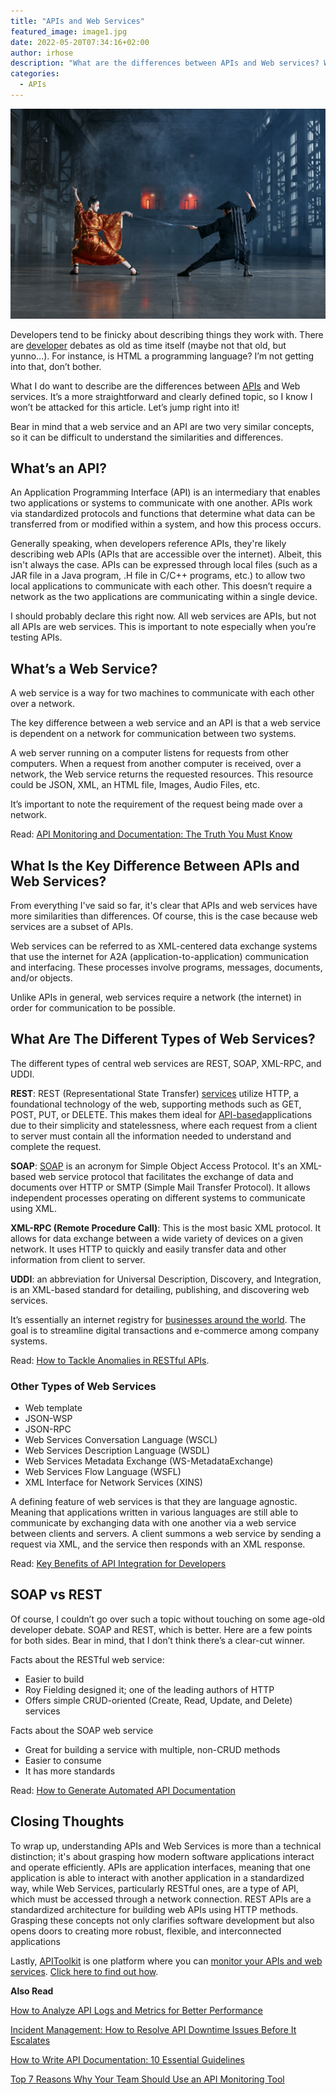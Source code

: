 ```yaml
---
title: "APIs and Web Services"
featured_image: image1.jpg
date: 2022-05-20T07:34:16+02:00
author: irhose
description: "What are the differences between APIs and Web services? When should you use either? Find out in this deep dive into these two critical concepts"
categories:
  - APIs
---
```


![Oriental battle](./image1.jpg)

Developers tend to be finicky about describing things they work with. There are [developer](https://apitoolkit.io/blog/top-api-tools-for-developers/) debates as old as time itself (maybe not that old, but yunno…). For instance, is HTML a programming language? I’m not getting into that, don’t bother.

What I do want to describe are the differences between [APIs](https://apitoolkit.io/blog/best-api-monitoring-and-observability-tools/) and Web services. It’s a more straightforward and clearly defined topic, so I know I won’t be attacked for this article. Let’s jump right into it!

Bear in mind that a web service and an API are two very similar concepts, so it can be difficult to understand the similarities and differences.

## What’s an API?
An Application Programming Interface (API) is an intermediary that enables two applications or systems to communicate with one another. APIs work via standardized protocols and functions that determine what data can be transferred from or modified within a system, and how this process occurs.

Generally speaking, when developers reference APIs, they're likely describing web APIs (APIs that are accessible over the internet). Albeit, this isn't always the case. APIs can be expressed through local files (such as a JAR file in a Java program, .H file in C/C++ programs, etc.) to allow two local applications to communicate with each other. This doesn’t require a network as the two applications are communicating within a single device.

I should probably declare this right now. All web services are APIs, but not all APIs are web services. This is important to note especially when you’re testing APIs.

## What’s a Web Service?
A web service is a way for two machines to communicate with each other over a network.

The key difference between a web service and an API is that a web service is dependent on a network for communication between two systems.

A web server running on a computer listens for requests from other computers. When a request from another computer is received, over a network, the Web service returns the requested resources. This resource could be JSON, XML, an HTML file, Images, Audio Files, etc.

It’s important to note the requirement of the request being made over a network.

Read: [API Monitoring and Documentation: The Truth You Must Know](https://apitoolkit.io/blog/api-documentation-and-observability-the-truth-you-must-know/)

## What Is the Key Difference Between APIs and Web Services?
From everything I've said so far, it's clear that APIs and web services have more similarities than differences. Of course, this is the case because web services are a subset of APIs.

Web services can be referred to as XML-centered data exchange systems that use the internet for A2A (application-to-application) communication and interfacing. These processes involve programs, messages, documents, and/or objects.

Unlike APIs in general, web services require a network (the internet) in order for communication to be possible.

## What Are The Different Types of Web Services?
The different types of central web services are REST, SOAP, XML-RPC, and UDDI.

**REST**: REST (Representational State Transfer) [services](https://apitoolkit.io/blog/anomalies-in-restful-apis/) utilize HTTP, a foundational technology of the web, supporting methods such as GET, POST, PUT, or DELETE. This makes them ideal for [API-based](https://apitoolkit.io/blog/the-ultimate-api-management-strategy/)applications due to their simplicity and statelessness, where each request from a client to server must contain all the information needed to understand and complete the request.

**SOAP**: [SOAP](https://apitoolkit.io/blog/everything-about-soap-apis/) is an acronym for Simple Object Access Protocol. It's an XML-based web service protocol that facilitates the exchange of data and documents over HTTP or SMTP (Simple Mail Transfer Protocol). It allows independent processes operating on different systems to communicate using XML.

**XML-RPC (Remote Procedure Call)**: This is the most basic XML protocol. It allows for data exchange between a wide variety of devices on a given network. It uses HTTP to quickly and easily transfer data and other information from client to server.

**UDDI**: an abbreviation for Universal Description, Discovery, and Integration, is an XML-based standard for detailing, publishing, and discovering web services. 

It’s essentially an internet registry for [businesses around the world](https://apitoolkit.io/blog/api-as-a-product/). The goal is to streamline digital transactions and e-commerce among company systems.

Read: [How to Tackle Anomalies in RESTful APIs](https://apitoolkit.io/blog/anomalies-in-restful-apis/).

### Other Types of Web Services

- Web template
- JSON-WSP
- JSON-RPC
- Web Services Conversation Language (WSCL)
- Web Services Description Language (WSDL)
- Web Services Metadata Exchange (WS-MetadataExchange)
- Web Services Flow Language (WSFL)
- XML Interface for Network Services (XINS)

A defining feature of web services is that they are language agnostic. Meaning that applications written in various languages are still able to communicate by exchanging data with one another via a web service between clients and servers. A client summons a web service by sending a request via XML, and the service then responds with an XML response.

Read: [Key Benefits of API Integration for Developers](https://apitoolkit.io/blog/benefits-of-api-integration/)

## SOAP vs REST

Of course, I couldn’t go over such a topic without touching on some age-old developer debate. SOAP and REST, which is better. Here are a few points for both sides. Bear in mind, that I don’t think there’s a clear-cut winner.

Facts about the RESTful web service:
- Easier to build
- Roy Fielding designed it; one of the leading authors of HTTP
- Offers simple CRUD-oriented (Create, Read, Update, and Delete) services

Facts about the SOAP web service
- Great for building a service with multiple, non-CRUD methods
- Easier to consume
- It has more standards

Read: [How to Generate Automated API Documentation](https://apitoolkit.io/blog/how-to-generate-automated-api-documentation/)

## Closing Thoughts

To wrap up, understanding APIs and Web Services is more than a technical distinction; it's about grasping how modern software applications interact and operate efficiently. APIs are application interfaces, meaning that one application is able to interact with another application in a standardized way, while Web Services, particularly RESTful ones, are a type of API, which must be accessed through a network connection. REST APIs are a standardized architecture for building web APIs using HTTP methods. Grasping these concepts not only clarifies software development but also opens doors to creating more robust, flexible, and interconnected applications

Lastly, [APIToolkit](https://apitoolkit.io) is one platform where you can [monitor your APIs and web services](https://apitoolkit.io/blog/why-you-need-an-api-monitoring-tool/). [Click here to find out how](https://apitoolkit.io).

**Also Read**

[How to Analyze API Logs and Metrics for Better Performance](https://apitoolkit.io/blog/api-logs-and-metrics/)

[Incident Management: How to Resolve API Downtime Issues Before It Escalates](https://apitoolkit.io/blog/api-downtime/)

[How to Write API Documentation: 10 Essential Guidelines](https://apitoolkit.io/blog/how-to-write-api-docs/)

[Top 7 Reasons Why Your Team Should Use an API Monitoring Tool](https://apitoolkit.io/blog/why-you-need-an-api-monitoring-tool/)
